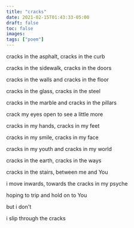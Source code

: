 ```yaml
---
title: "cracks"
date: 2021-02-15T01:43:33-05:00
draft: false
toc: false
images:
tags: ["poem"]
---
```


cracks in the asphalt, cracks in the curb

cracks in the sidewalk, cracks in the doors

cracks in the walls and cracks in the floor


cracks in the glass, cracks in the steel

cracks in the marble and cracks in the pillars


crack my eyes open to see a little more


cracks in my hands, cracks in my feet

cracks in my smile, cracks in my face

cracks in my youth and cracks in my world


cracks in the earth, cracks in the ways

cracks in the stairs, between me and You


i move inwards, towards the cracks in my psyche

hoping to trip and hold on to You


but i don't


i slip through the cracks
 
